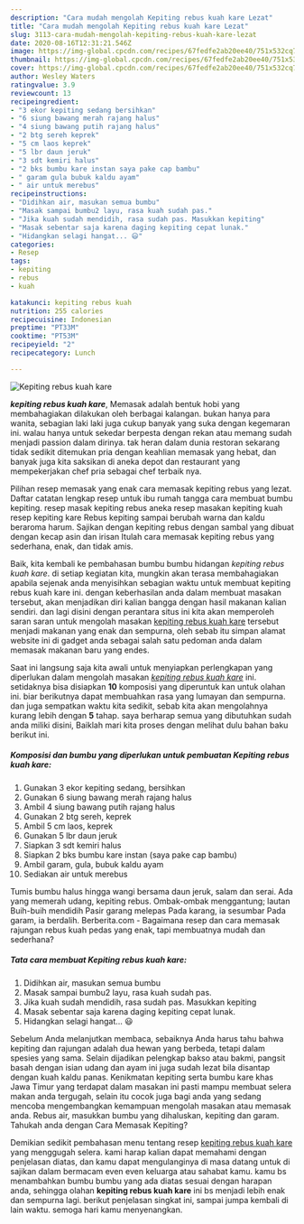 ```yaml
---
description: "Cara mudah mengolah Kepiting rebus kuah kare Lezat"
title: "Cara mudah mengolah Kepiting rebus kuah kare Lezat"
slug: 3113-cara-mudah-mengolah-kepiting-rebus-kuah-kare-lezat
date: 2020-08-16T12:31:21.546Z
image: https://img-global.cpcdn.com/recipes/67fedfe2ab20ee40/751x532cq70/kepiting-rebus-kuah-kare-foto-resep-utama.jpg
thumbnail: https://img-global.cpcdn.com/recipes/67fedfe2ab20ee40/751x532cq70/kepiting-rebus-kuah-kare-foto-resep-utama.jpg
cover: https://img-global.cpcdn.com/recipes/67fedfe2ab20ee40/751x532cq70/kepiting-rebus-kuah-kare-foto-resep-utama.jpg
author: Wesley Waters
ratingvalue: 3.9
reviewcount: 13
recipeingredient:
- "3 ekor kepiting sedang bersihkan"
- "6 siung bawang merah rajang halus"
- "4 siung bawang putih rajang halus"
- "2 btg sereh keprek"
- "5 cm laos keprek"
- "5 lbr daun jeruk"
- "3 sdt kemiri halus"
- "2 bks bumbu kare instan saya pake cap bambu"
- " garam gula bubuk kaldu ayam"
- " air untuk merebus"
recipeinstructions:
- "Didihkan air, masukan semua bumbu"
- "Masak sampai bumbu2 layu, rasa kuah sudah pas."
- "Jika kuah sudah mendidih, rasa sudah pas. Masukkan kepiting"
- "Masak sebentar saja karena daging kepiting cepat lunak."
- "Hidangkan selagi hangat... 😃"
categories:
- Resep
tags:
- kepiting
- rebus
- kuah

katakunci: kepiting rebus kuah 
nutrition: 255 calories
recipecuisine: Indonesian
preptime: "PT33M"
cooktime: "PT53M"
recipeyield: "2"
recipecategory: Lunch

---
```



![Kepiting rebus kuah kare](https://img-global.cpcdn.com/recipes/67fedfe2ab20ee40/751x532cq70/kepiting-rebus-kuah-kare-foto-resep-utama.jpg)

<b><i>kepiting rebus kuah kare</i></b>, Memasak adalah bentuk hobi yang membahagiakan dilakukan oleh berbagai kalangan. bukan hanya para wanita, sebagian laki laki juga cukup banyak yang suka dengan kegemaran ini. walau hanya untuk sekedar berpesta dengan rekan atau memang sudah menjadi passion dalam dirinya. tak heran dalam dunia restoran sekarang tidak sedikit ditemukan pria dengan keahlian memasak yang hebat, dan banyak juga kita saksikan di aneka depot dan restaurant yang mempekerjakan chef pria sebagai chef terbaik nya.

Pilihan resep memasak yang enak cara memasak kepiting rebus yang lezat. Daftar catatan lengkap resep untuk ibu rumah tangga cara membuat bumbu kepiting. resep masak kepiting rebus aneka resep masakan kepiting kuah resep kepiting kare Rebus kepiting sampai berubah warna dan kaldu beraroma harum. Sajikan dengan kepiting rebus dengan sambal yang dibuat dengan kecap asin dan irisan Itulah cara memasak kepiting rebus yang sederhana, enak, dan tidak amis.

Baik, kita kembali ke pembahasan bumbu bumbu hidangan <i>kepiting rebus kuah kare</i>. di setiap kegiatan kita, mungkin akan terasa membahagiakan apabila sejenak anda menyisihkan sebagian waktu untuk membuat kepiting rebus kuah kare ini. dengan keberhasilan anda dalam membuat masakan tersebut, akan menjadikan diri kalian bangga dengan hasil makanan kalian sendiri. dan lagi disini dengan perantara situs ini kita akan memperoleh saran saran untuk mengolah masakan <u>kepiting rebus kuah kare</u> tersebut menjadi makanan yang enak dan sempurna, oleh sebab itu simpan alamat website ini di gadget anda sebagai salah satu pedoman anda dalam memasak makanan baru yang endes.


Saat ini langsung saja kita awali untuk menyiapkan perlengkapan yang diperlukan dalam mengolah masakan <u><i>kepiting rebus kuah kare</i></u> ini. setidaknya bisa disiapkan <b>10</b> komposisi yang diperuntuk kan untuk olahan ini. biar berikutnya dapat membuahkan rasa yang lumayan dan sempurna. dan juga sempatkan waktu kita sedikit, sebab kita akan mengolahnya kurang lebih dengan <b>5</b> tahap. saya berharap semua yang dibutuhkan sudah anda miliki disini, Baiklah mari kita proses dengan melihat dulu bahan baku berikut ini.

<!--inarticleads1-->

##### Komposisi dan bumbu yang diperlukan untuk pembuatan Kepiting rebus kuah kare:

1. Gunakan 3 ekor kepiting sedang, bersihkan
1. Gunakan 6 siung bawang merah rajang halus
1. Ambil 4 siung bawang putih rajang halus
1. Gunakan 2 btg sereh, keprek
1. Ambil 5 cm laos, keprek
1. Gunakan 5 lbr daun jeruk
1. Siapkan 3 sdt kemiri halus
1. Siapkan 2 bks bumbu kare instan (saya pake cap bambu)
1. Ambil  garam, gula, bubuk kaldu ayam
1. Sediakan  air untuk merebus


Tumis bumbu halus hingga wangi bersama daun jeruk, salam dan serai. Ada yang memerah udang, kepiting rebus. Ombak-ombak menggantung; lautan Buih-buih mendidih Pasir garang melepas Pada karang, ia sesumbar Pada garam, ia berdalih. Berberita.com - Bagaimana resep dan cara memasak rajungan rebus kuah pedas yang enak, tapi membuatnya mudah dan sederhana? 

<!--inarticleads2-->

##### Tata cara membuat Kepiting rebus kuah kare:

1. Didihkan air, masukan semua bumbu
1. Masak sampai bumbu2 layu, rasa kuah sudah pas.
1. Jika kuah sudah mendidih, rasa sudah pas. Masukkan kepiting
1. Masak sebentar saja karena daging kepiting cepat lunak.
1. Hidangkan selagi hangat... 😃


Sebelum Anda melanjutkan membaca, sebaiknya Anda harus tahu bahwa kepiting dan rajungan adalah dua hewan yang berbeda, tetapi dalam spesies yang sama. Selain dijadikan pelengkap bakso atau bakmi, pangsit basah dengan isian udang dan ayam ini juga sudah lezat bila disantap dengan kuah kaldu panas. Kenikmatan kepiting serta bumbu kare khas Jawa Timur yang terdapat dalam masakan ini pasti mampu membuat selera makan anda tergugah, selain itu cocok juga bagi anda yang sedang mencoba mengembangkan kemampuan mengolah masakan atau memasak anda. Rebus air, masukkan bumbu yang dihaluskan, kepiting dan garam. Tahukah anda dengan Cara Memasak Kepiting? 

Demikian sedikit pembahasan menu tentang resep <u>kepiting rebus kuah kare</u> yang menggugah selera. kami harap kalian dapat memahami dengan penjelasan diatas, dan kamu dapat mengulanginya di masa datang untuk di sajikan dalam bermacam even even keluarga atau sahabat kamu. kamu bs menambahkan bumbu bumbu yang ada diatas sesuai dengan harapan anda, sehingga olahan <b>kepiting rebus kuah kare</b> ini bs menjadi lebih enak dan sempurna lagi. berikut penjelasan singkat ini, sampai jumpa kembali di lain waktu. semoga hari kamu menyenangkan.
